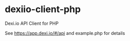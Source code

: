 # dexiio-client-php
Dexi.io API Client for PHP

See https://app.dexi.io/#/api and example.php for details
